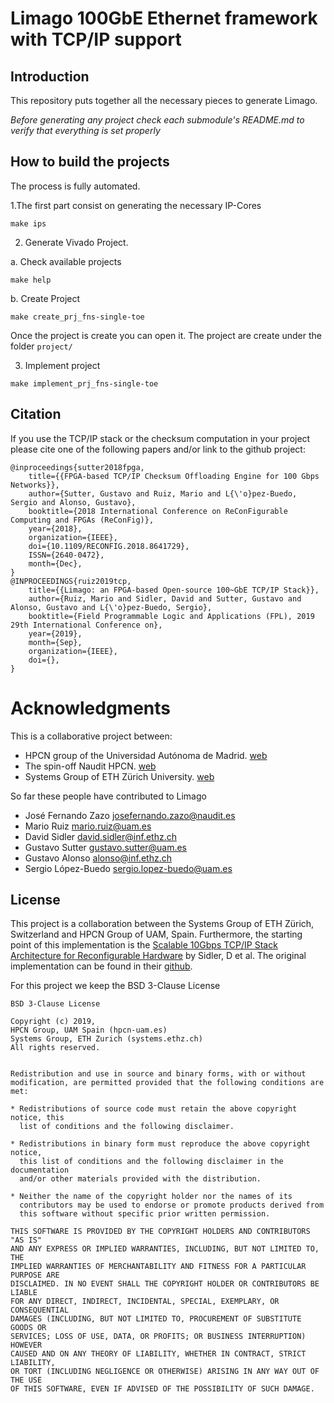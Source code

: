 # Limago 100GbE Ethernet framework with TCP/IP support

## Introduction

This repository puts together all the necessary pieces to generate Limago.

*Before generating any project check each submodule's README.md to verify that everything is set properly*

## How to build the projects

The process is fully automated.

1.The first part consist on generating the necessary IP-Cores
```
make ips
```

2. Generate Vivado Project.

a. Check available projects
```
make help
```

b. Create Project
```
make create_prj_fns-single-toe
```

Once the project is create you can open it. The project are create under the folder `project/`

3. Implement project 
```
make implement_prj_fns-single-toe
```


## Citation
If you use the TCP/IP stack or the checksum computation in your project please cite one of the following papers and/or link to the github project:

```
@inproceedings{sutter2018fpga,
    title={{FPGA-based TCP/IP Checksum Offloading Engine for 100 Gbps Networks}},
    author={Sutter, Gustavo and Ruiz, Mario and L{\'o}pez-Buedo, Sergio and Alonso, Gustavo},
    booktitle={2018 International Conference on ReConFigurable Computing and FPGAs (ReConFig)},
    year={2018},
    organization={IEEE},
    doi={10.1109/RECONFIG.2018.8641729},
    ISSN={2640-0472},
    month={Dec},
}
@INPROCEEDINGS{ruiz2019tcp, 
    title={{Limago: an FPGA-based Open-source 100~GbE TCP/IP Stack}}, 
    author={Ruiz, Mario and Sidler, David and Sutter, Gustavo and Alonso, Gustavo and L{\'o}pez-Buedo, Sergio},
    booktitle={Field Programmable Logic and Applications (FPL), 2019 29th International Conference on},
    year={2019},
    month={Sep},
    organization={IEEE},
    doi={},
}
```

# Acknowledgments

This is a collaborative project between: 
- HPCN group of the  Universidad Autónoma de Madrid. [web](http://www.hpcn-uam.es/)
- The spin-off Naudit HPCN. [web](http://www.naudit.es/en/)
- Systems Group of  ETH Zürich University. [web](https://www.systems.ethz.ch/)

So far these people have contributed to Limago
- José Fernando Zazo josefernando.zazo@naudit.es
- Mario Ruiz mario.ruiz@uam.es
- David Sidler david.sidler@inf.ethz.ch
- Gustavo Sutter gustavo.sutter@uam.es
- Gustavo Alonso alonso@inf.ethz.ch
- Sergio López-Buedo sergio.lopez-buedo@uam.es

## License

This project is a collaboration between the Systems Group of ETH Zürich, Switzerland and HPCN Group of UAM, Spain. Furthermore, the starting point of this implementation is the [Scalable 10Gbps TCP/IP Stack Architecture for Reconfigurable Hardware](https://ieeexplore.ieee.org/abstract/document/7160037) by Sidler, D et al. The original implementation can be found in their [github](https://github.com/fpgasystems/fpga-network-stack).

For this project we keep the BSD 3-Clause License

```
BSD 3-Clause License

Copyright (c) 2019, 
HPCN Group, UAM Spain (hpcn-uam.es)
Systems Group, ETH Zurich (systems.ethz.ch)
All rights reserved.


Redistribution and use in source and binary forms, with or without
modification, are permitted provided that the following conditions are met:

* Redistributions of source code must retain the above copyright notice, this
  list of conditions and the following disclaimer.

* Redistributions in binary form must reproduce the above copyright notice,
  this list of conditions and the following disclaimer in the documentation
  and/or other materials provided with the distribution.

* Neither the name of the copyright holder nor the names of its
  contributors may be used to endorse or promote products derived from
  this software without specific prior written permission.

THIS SOFTWARE IS PROVIDED BY THE COPYRIGHT HOLDERS AND CONTRIBUTORS "AS IS"
AND ANY EXPRESS OR IMPLIED WARRANTIES, INCLUDING, BUT NOT LIMITED TO, THE
IMPLIED WARRANTIES OF MERCHANTABILITY AND FITNESS FOR A PARTICULAR PURPOSE ARE
DISCLAIMED. IN NO EVENT SHALL THE COPYRIGHT HOLDER OR CONTRIBUTORS BE LIABLE
FOR ANY DIRECT, INDIRECT, INCIDENTAL, SPECIAL, EXEMPLARY, OR CONSEQUENTIAL
DAMAGES (INCLUDING, BUT NOT LIMITED TO, PROCUREMENT OF SUBSTITUTE GOODS OR
SERVICES; LOSS OF USE, DATA, OR PROFITS; OR BUSINESS INTERRUPTION) HOWEVER
CAUSED AND ON ANY THEORY OF LIABILITY, WHETHER IN CONTRACT, STRICT LIABILITY,
OR TORT (INCLUDING NEGLIGENCE OR OTHERWISE) ARISING IN ANY WAY OUT OF THE USE
OF THIS SOFTWARE, EVEN IF ADVISED OF THE POSSIBILITY OF SUCH DAMAGE.
```